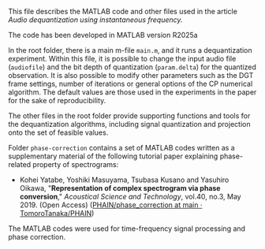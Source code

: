 This file describes the MATLAB code and other files used in the article *Audio dequantization using instantaneous frequency.*

The code has been developed in MATLAB version R2025a

In the root folder, there is a main m-file `main.m`, and it runs a dequantization experiment. Within this file, it is possible to change the input audio file (`audiofile`) and the bit depth of quantization (`param.delta`) for the quantized observation. It is also possible to modify other parameters such as the DGT frame settings, number of iterations or general options of the CP numerical algorithm. The default values are those used in the experiments in the paper for the sake of reproducibility.

The other files in the root folder provide supporting functions and tools for the dequantization algorithms, including signal quantization and projection onto the set of feasible values.
 
Folder  `phase-correction` contains a set of MATLAB codes written as a supplementary material of the following tutorial paper explaining phase-related property of spectrograms:

-   Kohei Yatabe, Yoshiki Masuyama, Tsubasa Kusano and Yasuhiro Oikawa, "**Representation of complex spectrogram via phase conversion**,"  _Acoustical Science and Technology_, vol.40, no.3, May 2019. (Open Access) ([PHAIN/phase_correction at main · TomoroTanaka/PHAIN](https://github.com/TomoroTanaka/PHAIN/tree/main/phase_correction))

The MATLAB codes were used for time-frequency signal processing and phase correction.
